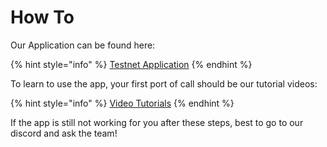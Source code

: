 # How To

Our Application can be found here:

{% hint style="info" %}
[Testnet Application](https://test.k8s.aramid.finance/)
{% endhint %}

To learn to use the app, your first port of call should be our tutorial videos:

{% hint style="info" %}
[Video Tutorials](https://www.youtube.com/playlist?list=PLikI_IHVDt7hmbl8XR6XO5bv2Ei6BveNU)
{% endhint %}

If the app is still not working for you after these steps, best to go to our discord and ask the team!
